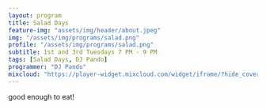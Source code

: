 ```yaml
---
layout: program
title: Salad Days
feature-img: "assets/img/header/about.jpeg"
img: "/assets/img/programs/salad.png"
profile: "/assets/img/programs/salad.png"
subtitle: 1st and 3rd Tuesdays 7 PM - 9 PM
tags: [Salad Days, DJ Pando]
programmer: "DJ Pando"
mixcloud: "https://player-widget.mixcloud.com/widget/iframe/?hide_cover=1&feed=%2Ftropicofm%2Fplaylists%2Fsalad-days%2F"
---
```


good enough to eat!
